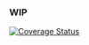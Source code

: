 ### WIP

[![Coverage Status](https://coveralls.io/repos/Smolget/vscale-api/badge.svg?branch=master&service=github)](https://coveralls.io/github/Smolget/vscale-api?branch=master)